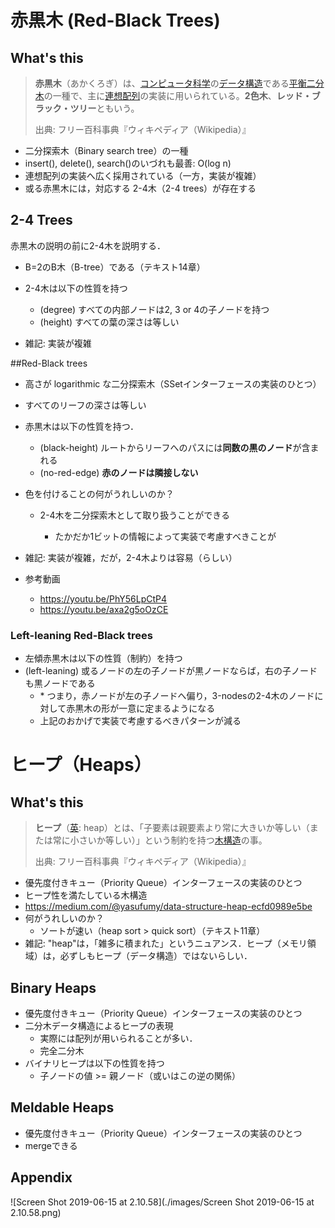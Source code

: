 # 赤黒木 (Red-Black Trees)

## What's this

> **赤黒木**（あかくろぎ）は、[コンピュータ科学](https://ja.wikipedia.org/wiki/コンピュータ科学)の[データ構造](https://ja.wikipedia.org/wiki/データ構造)である[平衡二分木](https://ja.wikipedia.org/wiki/平衡2分探索木)の一種で、主に[連想配列](https://ja.wikipedia.org/wiki/連想配列)の実装に用いられている。**2色木**、**レッド・ブラック・ツリー**ともいう。
>
> 出典: フリー百科事典『ウィキペディア（Wikipedia）』

- 二分探索木（Binary search tree）の一種
- insert(), delete(), search()のいづれも最善:  O(log n)
- 連想配列の実装へ広く採用されている（一方，実装が複雑）
- 或る赤黒木には，対応する 2-4木（2-4 trees）が存在する



##  2-4 Trees

赤黒木の説明の前に2-4木を説明する．

- B=2のB木（B-tree）である（テキスト14章）

- 2-4木は以下の性質を持つ

  - (degree) すべての内部ノードは2, 3 or 4の子ノードを持つ
  - (height) すべての葉の深さは等しい
  
- 雑記: 実装が複雑

  


##Red-Black trees

- 高さが logarithmic な二分探索木（SSetインターフェースの実装のひとつ）
- すべてのリーフの深さは等しい


- 赤黒木は以下の性質を持つ．
  
  - (black-height) ルートからリーフへのパスには**同数の黒のノード**が含まれる
  - (no-red-edge) **赤のノードは隣接しない**
- 色を付けることの何がうれしいのか？
  
  
  - 2-4木を二分探索木として取り扱うことができる
  
    - たかだか1ビットの情報によって実装で考慮すべきことが
- 雑記: 実装が複雑，だが，2-4木よりは容易（らしい）
- 参考動画

  - https://youtu.be/PhY56LpCtP4
  - https://youtu.be/axa2g5oOzCE

### Left-leaning Red-Black trees

- 左傾赤黒木は以下の性質（制約）を持つ
- (left-leaning) 或るノードの左の子ノードが黒ノードならば，右の子ノードも黒ノードである
    - \* つまり，赤ノードが左の子ノードへ偏り，3-nodesの2-4木のノードに対して赤黒木の形が一意に定まるようになる
    - 上記のおかげで実装で考慮するべきパターンが減る



# ヒープ（Heaps）

## What's this

> **ヒープ**（[英](https://ja.wikipedia.org/wiki/英語): heap）とは、「子要素は親要素より常に大きいか等しい（または常に小さいか等しい）」という制約を持つ[木構造](https://ja.wikipedia.org/wiki/木構造_(データ構造))の事。
>
> 出典: フリー百科事典『ウィキペディア（Wikipedia）』

- 優先度付きキュー（Priority Queue）インターフェースの実装のひとつ
- ヒープ性を満たしている木構造
- https://medium.com/@yasufumy/data-structure-heap-ecfd0989e5be
- 何がうれしいのか？
  - ソートが速い（heap sort > quick sort）（テキスト11章）
- 雑記: "heap"は，「雑多に積まれた」というニュアンス．ヒープ（メモリ領域）は，必ずしもヒープ（データ構造）ではないらしい．



## Binary Heaps

- 優先度付きキュー（Priority Queue）インターフェースの実装のひとつ
- 二分木データ構造によるヒープの表現
  - 実際には配列が用いられることが多い．
  - 完全二分木
- バイナリヒープは以下の性質を持つ
  - 子ノードの値 >=  親ノード（或いはこの逆の関係）

## Meldable Heaps

- 優先度付きキュー（Priority Queue）インターフェースの実装のひとつ
- mergeできる

## Appendix

![Screen Shot 2019-06-15 at 2.10.58](./images/Screen Shot 2019-06-15 at 2.10.58.png)